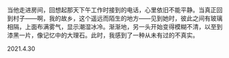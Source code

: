 当他走进房间，回想起那天下午工作时接到的电话，心里依旧不能平静。当真正回到村子——啊，我的故乡，这个遥远而陌生的地方——见到她时，彼此之间有玻璃相隔，上面布满雾气，显示潮湿冰冷。渐渐地，另一头开始变得模糊不清，以至到漆黑一片，像记忆中的大理石。此时，我感到了一种从未有过的不真实。

2021.4.30